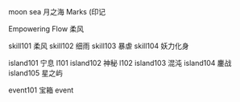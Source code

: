
moon sea 月之海
Marks (印记


Empowering Flow 柔风


skill101 柔风
skill102 细雨
skill103 暴虐
skill104 妖力化身

island101 宁息 l101
island102 神秘 l102
island103 混沌 
island104 鏖战
island105 星之屿

event101 宝箱
event